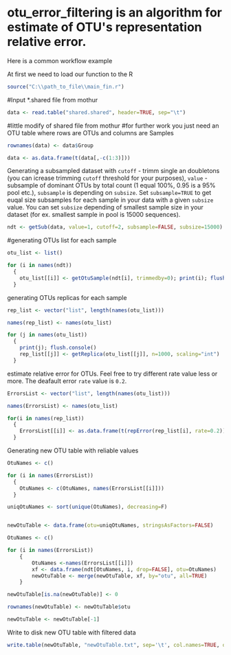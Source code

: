 # otu_error_filtering is an algorithm for estimate of OTU's representation relative error. 
Here is a common workflow example

At first we need to load our function to the R

```R
source("C:\\path_to_file\\main_fin.r")
```

#Input *.shared file from mothur

```R
data <- read.table("shared.shared", header=TRUE, sep="\t")
```

#little modify of shared file from mothur
#for further work you just need an OTU table where rows are OTUs and columns are Samples

```R
rownames(data) <- data$Group

data <- as.data.frame(t(data[,-c(1:3)]))
```

Generating a subsampled dataset with `cutoff` - trimm single an doubletons (you can icrease trimming `cutoff` threshold for your purposes), `value` - subsample of dominant OTUs by total count (1 equal 100%, 0.95 is a 95% pool etc.), `subsample` is depending on `subsize`. Set `subsample=TRUE` to get euqal size subsamples for each sample in your data with a given `subsize` value. You can set `subsize` depending of smallest sample size in your dataset (for ex. smallest sample in pool is 15000 sequences).

```R
ndt <- getSub(data, value=1, cutoff=2, subsample=FALSE, subsize=15000)
```

#generating OTUs list for each sample

```R
otu_list <- list()

for (i in names(ndt))
  {
    otu_list[[i]] <- getOtuSample(ndt[i], trimmedby=0); print(i); flush.console()
  }
```

generating OTUs replicas for each sample

```R
rep_list <- vector("list", length(names(otu_list)))

names(rep_list) <- names(otu_list)

for (j in names(otu_list))
  {  
    print(j); flush.console()
    rep_list[[j]] <- getReplica(otu_list[[j]], n=1000, scaling="int")
  }
```

estimate relative error for OTUs. Feel free to try different rate value less or more. The deafault error `rate` value is `0.2`.

```R
ErrorsList <- vector("list", length(names(otu_list)))

names(ErrorsList) <- names(otu_list)

for(i in names(rep_list))
  {
    ErrorsList[[i]] <- as.data.frame(t(repError(rep_list[i], rate=0.2)))
  }
```

Generating new OTU table with reliable values

```R
OtuNames <- c()

for (i in names(ErrorsList))
  {
    OtuNames <- c(OtuNames, names(ErrorsList[[i]]))
  }

uniqOtuNames <- sort(unique(OtuNames), decreasing=F)


newOtuTable <- data.frame(otu=uniqOtuNames, stringsAsFactors=FALSE)

OtuNames <- c()

for (i in names(ErrorsList))
	{
		OtuNames <-names(ErrorsList[[i]])
		xf <- data.frame(ndt[OtuNames, i, drop=FALSE], otu=OtuNames)
		newOtuTable <- merge(newOtuTable, xf, by="otu", all=TRUE)
	}

newOtuTable[is.na(newOtuTable)] <- 0

rownames(newOtuTable) <- newOtuTable$otu

newOtuTable <- newOtuTable[-1]
```

Write to disk new OTU table with filtered data

```R
write.table(newOtuTable, "newOtuTable.txt", sep='\t', col.names=TRUE, quote=FALSE)
```

